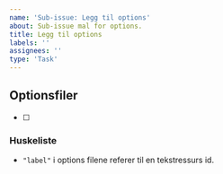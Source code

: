 ```yaml
---
name: 'Sub-issue: Legg til options'
about: Sub-issue mal for options.
title: Legg til options
labels: ''
assignees: ''
type: 'Task'
---
```


## Optionsfiler

<!-- Legg til aktuelle optionsfiler i sjekklisten. -->

- [ ]

### Huskeliste

- `"label"` i options filene referer til en tekstressurs id.
